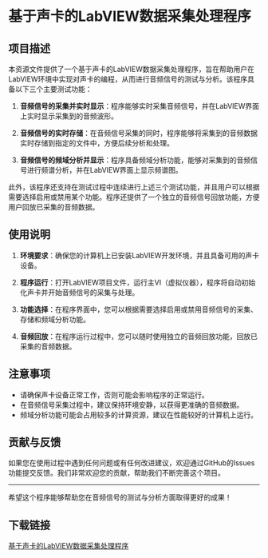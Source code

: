 # 基于声卡的LabVIEW数据采集处理程序

## 项目描述

本资源文件提供了一个基于声卡的LabVIEW数据采集处理程序，旨在帮助用户在LabVIEW环境中实现对声卡的编程，从而进行音频信号的测试与分析。该程序具备以下三个主要测试功能：

1. **音频信号的采集并实时显示**：程序能够实时采集音频信号，并在LabVIEW界面上实时显示采集到的音频波形。

2. **音频信号的实时存储**：在音频信号采集的同时，程序能够将采集到的音频数据实时存储到指定的文件中，方便后续分析和处理。

3. **音频信号的频域分析并显示**：程序具备频域分析功能，能够对采集到的音频信号进行频谱分析，并在LabVIEW界面上显示频谱图。

此外，该程序还支持在测试过程中连续进行上述三个测试功能，并且用户可以根据需要选择启用或禁用某个功能。程序还提供了一个独立的音频信号回放功能，方便用户回放已采集的音频数据。

## 使用说明

1. **环境要求**：确保您的计算机上已安装LabVIEW开发环境，并且具备可用的声卡设备。

2. **程序运行**：打开LabVIEW项目文件，运行主VI（虚拟仪器），程序将自动初始化声卡并开始音频信号的采集与处理。

3. **功能选择**：在程序界面中，您可以根据需要选择启用或禁用音频信号的采集、存储和频域分析功能。

4. **音频回放**：在程序运行过程中，您可以随时使用独立的音频回放功能，回放已采集的音频数据。

## 注意事项

- 请确保声卡设备正常工作，否则可能会影响程序的正常运行。
- 在音频信号采集过程中，建议保持环境安静，以获得更准确的音频数据。
- 频域分析功能可能会占用较多的计算资源，建议在性能较好的计算机上运行。

## 贡献与反馈

如果您在使用过程中遇到任何问题或有任何改进建议，欢迎通过GitHub的Issues功能提交反馈。我们非常欢迎您的贡献，帮助我们不断完善这个项目。

---

希望这个程序能够帮助您在音频信号的测试与分析方面取得更好的成果！

## 下载链接

[基于声卡的LabVIEW数据采集处理程序](https://pan.quark.cn/s/b4839d0cc310)